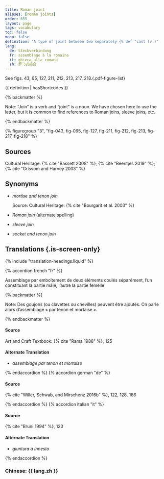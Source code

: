 ```yaml
---
title: Roman joint
aliases: [roman joints]
order: 655
layout: page
tags: vocabulary
toc: false
menu: false
definition: 'A type of joint between two separately {% def "cast (v.)" "cast" %} elements in which one element slots into the hollow “sleeve” of the other. The joint is generally further secured using pins, rivets, or by {% def "soldering" %}.'
lang:
  de: Steckverbindung
  fr: assemblage à la romaine
  it: ghiera alla romana
  zh: 罗马式接合
---
```


See figs. 43, 65, 127, 211, 212, 213, 217, 218.{.pdf-figure-list}

{{ definition | hasShortcodes }}

{% backmatter %}

Note: “Join” is a verb and “joint” is a noun. We have chosen here to use the latter, but it is common to find references to Roman joins, sleeve joins, etc.

{% endbackmatter %}

{% figuregroup "3", "fig-043, fig-065, fig-127, fig-211, fig-212, fig-213, fig-217, fig-218" %}

## Sources

Cultural Heritage: {% cite "Bassett 2008" %}; {% cite "Beentjes 2019" %}; {% cite "Grissom and Harvey 2003" %}

## Synonyms

- *mortise and tenon join*

    Source: Cultural Heritage: {% cite "Bourgarit et al. 2003" %}

- *Roman join* (alternate spelling)

- *sleeve join*

- *socket and tenon join*

## Translations {.is-screen-only}

<div class="accordion">
{% include "translation-headings.liquid" %}

{% accordion french "fr" %}

Assemblage par emboîtement de deux éléments coulés séparément, l’un constituant la partie mâle, l’autre la partie femelle.

{% backmatter %}

Note: Des goujons (ou clavettes ou chevilles) peuvent être ajoutés. On parle alors d’assemblage « par tenon et mortaise ».

{% endbackmatter %}

#### Source

Art and Craft Textbook: {% cite "Rama 1988" %}, 125

#### Alternate Translation

- *assemblage par tenon et mortaise*

{% endaccordion %}
{% accordion german "de" %}

#### Source

{% cite "Willer, Schwab, and Mirschenz 2016b" %}, 122, 128, 186

{% endaccordion %}
{% accordion italian "it" %}

#### Source

{% cite "Bruni 1994" %}, 123

#### Alternate Translation

- *giuntura a innesto*

{% endaccordion %}

### **Chinese**: <span lang="zh">{{ lang.zh }}</span>

</div>
